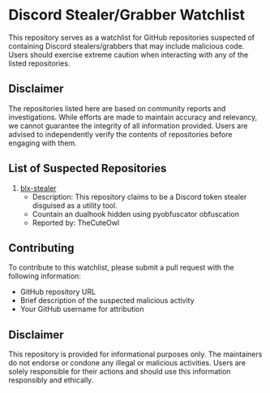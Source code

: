 # Discord Stealer/Grabber Watchlist

This repository serves as a watchlist for GitHub repositories suspected of containing Discord stealers/grabbers that may include malicious code. Users should exercise extreme caution when interacting with any of the listed repositories.

## Disclaimer

The repositories listed here are based on community reports and investigations. While efforts are made to maintain accuracy and relevancy, we cannot guarantee the integrity of all information provided. Users are advised to independently verify the contents of repositories before engaging with them.

## List of Suspected Repositories

1. [blx-stealer](https://github.com/blxstealer/BLX-Stealer)
   - Description: This repository claims to be a Discord token stealer disguised as a utility tool.
   - Countain an dualhook hidden using pyobfuscator obfuscation
   - Reported by: TheCuteOwl


## Contributing

To contribute to this watchlist, please submit a pull request with the following information:

- GitHub repository URL
- Brief description of the suspected malicious activity
- Your GitHub username for attribution

## Disclaimer

This repository is provided for informational purposes only. The maintainers do not endorse or condone any illegal or malicious activities. Users are solely responsible for their actions and should use this information responsibly and ethically.
